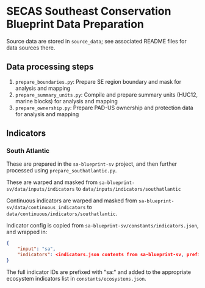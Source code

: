# SECAS Southeast Conservation Blueprint Data Preparation

Source data are stored in `source_data`; see associated README files for data sources there.

## Data processing steps

1. `prepare_boundaries.py`: Prepare SE region boundary and mask for analysis and mapping
2. `prepare_summary_units.py`: Compile and prepare summary units (HUC12, marine blocks) for analysis and mapping
3. `prepare_ownership.py`: Prepare PAD-US ownership and protection data for analysis and mapping

## Indicators

### South Atlantic

These are prepared in the `sa-blueprint-sv` project, and then further processed using `prepare_southatlantic.py`.

These are warped and masked from `sa-blueprint-sv/data/inputs/indicators` to `data/inputs/indicators/southatlantic`

Continuous indicators are warped and masked from `sa-blueprint-sv/data/continuous_indicators`
to `data/continuous/indicators/southatlantic`.

Indicator config is copied from `sa-blueprint-sv/constants/indicators.json`, and wrapped in:

```json
{
    "input": "sa",
    "indicators": <indicators.json contents from sa-blueprint-sv, prefix ids>
}
```

The full indicator IDs are prefixed with "sa:" and added to the appropriate
ecosystem indicators list in `constants/ecosystems.json`.
